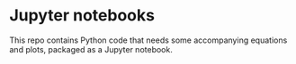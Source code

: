 # Jupyter notebooks

This repo contains Python code that needs some accompanying equations and plots, packaged as a Jupyter notebook.

